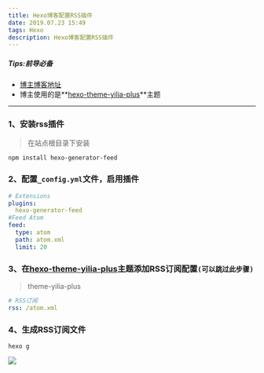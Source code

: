 ```yaml
---
title: Hexo博客配置RSS插件
date: 2019.07.23 15:49
tags: Hexo
description: Hexo博客配置RSS插件
---
```

##### Tips:前导必备
- [博主博客地址](https://zhousiwei.gitee.io/)
- 博主使用的是**[hexo-theme-yilia-plus](https://github.com/JoeyBling/hexo-theme-yilia-plus)**主题

------------------
### 1、安装rss插件

> 在站点根目录下安装

```bash
npm install hexo-generator-feed
```

<!--more-->
### 2、配置`_config.yml`文件，启用插件

```yaml
# Extensions
plugins:
  hexo-generator-feed
#Feed Atom
feed:
  type: atom
  path: atom.xml
  limit: 20
```

### 3、在[hexo-theme-yilia-plus](https://github.com/JoeyBling/hexo-theme-yilia-plus)主题添加RSS订阅配置`(可以跳过此步骤)`

> theme-yilia-plus

```yaml
# RSS订阅
rss: /atom.xml
```

### 4、生成RSS订阅文件
```
hexo g
```

![](/images/2743275-b19c2b7b98555d4d.png)
